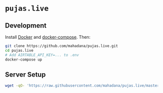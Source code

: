 # `pujas.live`

## Development

Install [Docker](https://docs.docker.com/get-docker/) and
[docker-compose](https://docs.docker.com/compose/install/). Then:

```sh
git clone https://github.com/mahadana/pujas.live.git
cd pujas.live
# Add AIRTABLE_API_KEY=... to .env
docker-compose up
```

## Server Setup

```sh
wget -qO- 'https://raw.githubusercontent.com/mahadana/pujas.live/master/server/setup.sh' | bash
```
